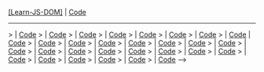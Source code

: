<a href="https://dmitriy-1986.github.io/Learn-JS-DOM/">[Learn-JS-DOM]</a> | <a href="https://github.com/Dmitriy-1986/Learn-JS-DOM">Code</a>
<hr>
><a href="https://dmitriy-1986.github.io/Learn-JS-DOM/learn-1.html"></a> | <a href="https://github.com/Dmitriy-1986/Learn-JS-DOM/blob/main/learn-1.html">Code</a>
><a href="https://dmitriy-1986.github.io/Learn-JS-DOM/learn-2.html"></a> | <a href="https://github.com/Dmitriy-1986/Learn-JS-DOM/blob/main/learn-2.html">Code</a>
><a href="https://dmitriy-1986.github.io/Learn-JS-DOM/learn-3.html"></a> | <a href="https://github.com/Dmitriy-1986/Learn-JS-DOM/blob/main/learn-3.html">Code</a>
><a href="https://dmitriy-1986.github.io/Learn-JS-DOM/learn-4.html"></a> | <a href="https://github.com/Dmitriy-1986/Learn-JS-DOM/blob/main/learn-4.html">Code</a>
><a href="https://dmitriy-1986.github.io/Learn-JS-DOM/learn-5.html"></a> | <a href="https://github.com/Dmitriy-1986/Learn-JS-DOM/blob/main/learn-5.html">Code</a>
><a href="https://dmitriy-1986.github.io/Learn-JS-DOM/learn-6.html"></a> | <a href="https://github.com/Dmitriy-1986/Learn-JS-DOM/blob/main/learn-6.html">Code</a>
><a href="https://dmitriy-1986.github.io/Learn-JS-DOM/learn-7.html"></a> | <a href="https://github.com/Dmitriy-1986/Learn-JS-DOM/blob/main/learn-7.html">Code</a>
><a href="https://dmitriy-1986.github.io/Learn-JS-DOM/learn-8.html"></a> | <a href="https://github.com/Dmitriy-1986/Learn-JS-DOM/blob/main/learn-8.html">Code</a>
<!--><a href="https://dmitriy-1986.github.io/Learn-JS-DOM/learn-9.html"></a> | <a href="https://github.com/Dmitriy-1986/Learn-JS-DOM/blob/main/learn-9.html">Code</a>
><a href="https://dmitriy-1986.github.io/Learn-JS-DOM/learn-10.html"></a> | <a href="https://github.com/Dmitriy-1986/Learn-JS-DOM/blob/main/learn-10.html">Code</a>
><a href="https://dmitriy-1986.github.io/Learn-JS-DOM/learn-11.html"></a> | <a href="https://github.com/Dmitriy-1986/Learn-JS-DOM/blob/main/learn-11.html">Code</a>
><a href="https://dmitriy-1986.github.io/Learn-JS-DOM/learn-12.html"></a> | <a href="https://github.com/Dmitriy-1986/Learn-JS-DOM/blob/main/learn-12.html">Code</a>
><a href="https://dmitriy-1986.github.io/Learn-JS-DOM/learn-13.html"></a> | <a href="https://github.com/Dmitriy-1986/Learn-JS-DOM/blob/main/learn-13.html">Code</a>
><a href="https://dmitriy-1986.github.io/Learn-JS-DOM/learn-14.html"></a> | <a href="https://github.com/Dmitriy-1986/Learn-JS-DOM/blob/main/learn-14.html">Code</a>
><a href="https://dmitriy-1986.github.io/Learn-JS-DOM/learn-15.html"></a> | <a href="https://github.com/Dmitriy-1986/Learn-JS-DOM/blob/main/learn-15.html">Code</a>
><a href="https://dmitriy-1986.github.io/Learn-JS-DOM/learn-16.html"></a> | <a href="https://github.com/Dmitriy-1986/Learn-JS-DOM/blob/main/learn-16.html">Code</a>
><a href="https://dmitriy-1986.github.io/Learn-JS-DOM/learn-17.html"></a> | <a href="https://github.com/Dmitriy-1986/Learn-JS-DOM/blob/main/learn-17.html">Code</a>
><a href="https://dmitriy-1986.github.io/Learn-JS-DOM/learn-18.html"></a> | <a href="https://github.com/Dmitriy-1986/Learn-JS-DOM/blob/main/learn-18.html">Code</a>
><a href="https://dmitriy-1986.github.io/Learn-JS-DOM/learn-19.html"></a> | <a href="https://github.com/Dmitriy-1986/Learn-JS-DOM/blob/main/learn-19.html">Code</a>
><a href="https://dmitriy-1986.github.io/Learn-JS-DOM/learn-20.html"></a> | <a href="https://github.com/Dmitriy-1986/Learn-JS-DOM/blob/main/learn-20.html">Code</a>
><a href="https://dmitriy-1986.github.io/Learn-JS-DOM/learn-21.html"></a> | <a href="https://github.com/Dmitriy-1986/Learn-JS-DOM/blob/main/learn-21.html">Code</a>
><a href="https://dmitriy-1986.github.io/Learn-JS-DOM/learn-22.html"></a> | <a href="https://github.com/Dmitriy-1986/Learn-JS-DOM/blob/main/learn-22.html">Code</a>
><a href="https://dmitriy-1986.github.io/Learn-JS-DOM/learn-23.html"></a> | <a href="https://github.com/Dmitriy-1986/Learn-JS-DOM/blob/main/learn-23.html">Code</a>
><a href="https://dmitriy-1986.github.io/Learn-JS-DOM/learn-24.html"></a> | <a href="https://github.com/Dmitriy-1986/Learn-JS-DOM/blob/main/learn-24.html">Code</a>
><a href="https://dmitriy-1986.github.io/Learn-JS-DOM/learn-25.html"></a> | <a href="https://github.com/Dmitriy-1986/Learn-JS-DOM/blob/main/learn-25.html">Code</a>
><a href="https://dmitriy-1986.github.io/Learn-JS-DOM/learn-26.html"></a> | <a href="https://github.com/Dmitriy-1986/Learn-JS-DOM/blob/main/learn-26.html">Code</a>
><a href="https://dmitriy-1986.github.io/Learn-JS-DOM/learn-27.html"></a> | <a href="https://github.com/Dmitriy-1986/Learn-JS-DOM/blob/main/learn-27.html">Code</a>
><a href="https://dmitriy-1986.github.io/Learn-JS-DOM/learn-28.html"></a> | <a href="https://github.com/Dmitriy-1986/Learn-JS-DOM/blob/main/learn-28.html">Code</a>
><a href="https://dmitriy-1986.github.io/Learn-JS-DOM/learn-29.html"></a> | <a href="https://github.com/Dmitriy-1986/Learn-JS-DOM/blob/main/learn-29.html">Code</a>
><a href="https://dmitriy-1986.github.io/Learn-JS-DOM/learn-30.html"></a> | <a href="https://github.com/Dmitriy-1986/Learn-JS-DOM/blob/main/learn-30.html">Code</a>
-->
